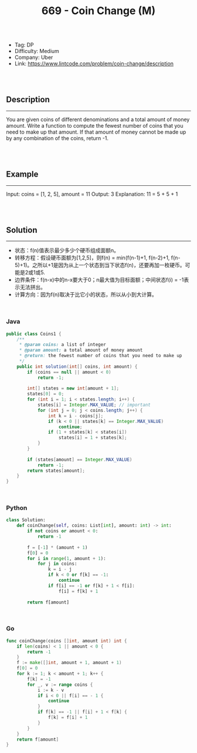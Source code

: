 # <center>669 - Coin Change (M)</center> 



<br></br>

* Tag: DP
* Difficulty: Medium
* Company: Uber
* Link: https://www.lintcode.com/problem/coin-change/description

<br></br>



## Description
----
You are given coins of different denominations and a total amount of money amount. Write a function to compute the fewest number of coins that you need to make up that amount. If that amount of money cannot be made up by any combination of the coins, return -1.

<br></br>



## Example
----
Input: coins = [1, 2, 5], amount = 11
Output: 3 
Explanation: 11 = 5 + 5 + 1

<br></br>



## Solution
----
- 状态：f(n)值表示最少多少个硬币组成面额n。
- 转移方程：假设硬币面额为[1,2,5]，则f(n) = min(f(n-1)+1, f(n-2)+1, f(n-5)+1)。之所以+1是因为从上一个状态到当下状态f(n)，还要再加一枚硬币。可能是2或1或5.
- 边界条件：f(n-x)中的n-x要大于0；n最大值为目标面额；中间状态f(i) = -1表示无法拼出。
- 计算方向：因为f(n)取决于比它小的状态，所以从小到大计算。

<br>


### Java
```java
public class Coins1 {
	/**
     * @param coins: a list of integer
     * @param amount: a total amount of money amount
     * @return: the fewest number of coins that you need to make up
     */
    public int solution(int[] coins, int amount) {
        if (coins == null || amount < 0)
            return -1;
        
        int[] states = new int[amount + 1];
        states[0] = 0;
        for (int i = 1; i < states.length; i++) {
            states[i] = Integer.MAX_VALUE; // important
            for (int j = 0; j < coins.length; j++) {
                int k = i - coins[j];
                if (k < 0 || states[k] == Integer.MAX_VALUE)
                    continue;
                if (1 + states[k] < states[i])
                    states[i] = 1 + states[k];
            }
        }
        
        if (states[amount] == Integer.MAX_VALUE)
            return -1;
        return states[amount];
    } 
}
```

<br>


### Python
```python
class Solution:
    def coinChange(self, coins: List[int], amount: int) -> int:
        if not coins or amount < 0:
            return -1
        
        f = [-1] * (amount + 1)
        f[0] = 0
        for i in range(1, amount + 1):
            for j in coins:
                k = i - j
                if k < 0 or f[k] == -1:
                    continue
                if f[i] == -1 or f[k] + 1 < f[i]:
                    f[i] = f[k] + 1
       
        return f[amount]
```

<br>


### Go
```go
func coinChange(coins []int, amount int) int {
    if len(coins) < 1 || amount < 0 {
        return -1
    }
    f := make([]int, amount + 1, amount + 1)
    f[0] = 0
    for k := 1; k < amount + 1; k++ {
        f[k] = -1
        for _, v := range coins {
            i := k - v
            if i < 0 || f[i] == - 1 {
                continue
            }
            if f[k] == -1 || f[i] + 1 < f[k] {
                f[k] = f[i] + 1
            } 
        }
    }
    return f[amount]
}
```
